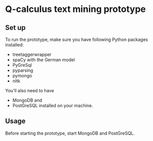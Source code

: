 Q-calculus text mining prototype
================================

Set up
------

To run the prototype, make sure you have following Python packages installed:
* treetaggerwrapper
* spaCy with the German model
* PyGreSql
* pyparsing
* pymongo
* nltk

You'll also need to have 
* MongoDB and
* PostGreSQL 
installed on your machine.


Usage
------------
Before starting the prototype, start MongoDB and PostGreSQL. 